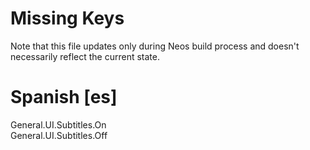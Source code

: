 # Missing Keys
Note that this file updates only during Neos build process and doesn't necessarily reflect the current state.

# Spanish [es]
General.UI.Subtitles.On  
General.UI.Subtitles.Off  

